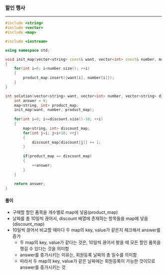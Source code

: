 ### 할인 행사

***

```c++
#include <string>
#include <vector>
#include <map>

#include <iostream>

using namespace std;

void init_map(vector<string> const& want, vector<int> const& number, map<string, int>& product_map)
{
    for(int i=0; i<number.size(); ++i)
    {
        product_map.insert({want[i], number[i]});
    }
}

int solution(vector<string> want, vector<int> number, vector<string> discount) {
    int answer = 0;
    map<string, int> product_map;
    init_map(want, number, product_map);
    
    for(int i=0; i<=discount.size()-10; ++i)
    {
        map<string, int> discount_map;
        for(int j=i; j<i+10; ++j)
        {
            discount_map[discount[j]] += 1;
        }
        
        if(product_map == discount_map)
        {
            ++answer;
        }
    }
    
    return answer;
}
```





#### 풀이

- 구매할 할인 품목을 개수별로 map에 넣음(product_map)
- 날짜를 총 10일씩 끊어서, discount 배열에 존재하는 항목들을 map에 넣음(discount_map)
- 10일씩 끊어서 비교할 때마다 두 map의 key, value가 같은지 체크해서 answer를 증가
  - 두 map의 key, value가 같다는 것은, 10일씩 끊어서 봤을 때 모든 할인 품목을 챙길 수 있다는 것을 의미함
  - answer를 증가시키는 이유는, 회원등록 날짜의 총 일수를 의미함
  - 따라서 두 map의 key, value가 같은 날짜에는 회원등록이 가능한 것이므로 answer를 증가시키는 것